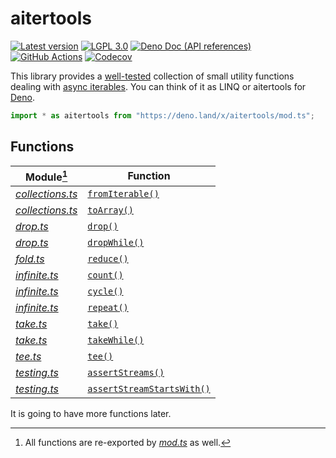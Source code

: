 <!-- deno-fmt-ignore-file -->

aitertools
==========

[![Latest version][Tag badge]][Deno module]
[![LGPL 3.0][License badge]](./LICENSE)
[![Deno Doc (API references)][Deno Doc badge]][Deno Doc]
[![GitHub Actions][GitHub Actions status badge]][GitHub Actions]
[![Codecov][Codecov badge]][Codecov]

This library provides a [well-tested][Codecov] collection of small utility
functions dealing with [async iterables].  You can think of it as LINQ or aitertools for [Deno].

~~~ typescript
import * as aitertools from "https://deno.land/x/aitertools/mod.ts";
~~~

[Tag badge]: https://img.shields.io/github/v/tag/dahlia/aitertools
[Deno module]: https://deno.land/x/aitertools
[License badge]: https://img.shields.io/github/license/dahlia/aitertools
[Deno Doc]: https://doc.deno.land/https://deno.land/x/aitertools/mod.ts
[Deno Doc badge]: https://img.shields.io/badge/api-deno%20doc-blue
[GitHub Actions]: https://github.com/dahlia/aitertools/actions/workflows/test.yaml
[GitHub Actions status badge]: https://github.com/dahlia/aitertools/actions/workflows/test.yaml/badge.svg
[Codecov badge]: https://codecov.io/gh/dahlia/aitertools/branch/main/graph/badge.svg?token=UBDX4Inrz6
[Codecov]: https://codecov.io/gh/dahlia/aitertools
[async iterables]: https://developer.mozilla.org/en-US/docs/Web/JavaScript/Reference/Statements/for-await...of
[Deno]: https://deno.land/


Functions
---------

| Module[^1]         | Function                     |
|--------------------|------------------------------|
| *[collections.ts]* | [`fromIterable()`]           |
| *[collections.ts]* | [`toArray()`]                |
| *[drop.ts]*        | [`drop()`]                   |
| *[drop.ts]*        | [`dropWhile()`]              |
| *[fold.ts]*        | [`reduce()`]                 |
| *[infinite.ts]*    | [`count()`]                  |
| *[infinite.ts]*    | [`cycle()`]                  |
| *[infinite.ts]*    | [`repeat()`]                 |
| *[take.ts]*        | [`take()`]                   |
| *[take.ts]*        | [`takeWhile()`]              |
| *[tee.ts]*         | [`tee()`]                    |
| *[testing.ts]*     | [`assertStreams()`]          |
| *[testing.ts]*     | [`assertStreamStartsWith()`] |

It is going to have more functions later.

[^1]: All functions are re-exported by [*mod.ts*][Deno Doc] as well.

[collections.ts]: https://doc.deno.land/https://deno.land/x/aitertools/collections.ts
[drop.ts]: https://doc.deno.land/https://deno.land/x/aitertools/drop.ts
[fold.ts]: https://doc.deno.land/https://deno.land/x/aitertools/fold.ts
[infinite.ts]: https://doc.deno.land/https://deno.land/x/aitertools/infinite.ts
[take.ts]: https://doc.deno.land/https://deno.land/x/aitertools/take.ts
[tee.ts]: https://doc.deno.land/https://deno.land/x/aitertools/tee.ts
[testing.ts]: https://doc.deno.land/https://deno.land/x/aitertools/testing.ts
[`fromIterable()`]: https://doc.deno.land/https://deno.land/x/aitertools/collections.ts/~/fromIterable
[`toArray()`]: https://doc.deno.land/https://deno.land/x/aitertools/collections.ts/~/toArray
[`drop()`]: https://doc.deno.land/https://deno.land/x/aitertools/drop.ts/~/drop
[`dropWhile()`]: https://doc.deno.land/https://deno.land/x/aitertools/drop.ts/~/dropWhile
[`reduce()`]: https://doc.deno.land/https://deno.land/x/aitertools/fold.ts/~/reduce
[`count()`]: https://doc.deno.land/https://deno.land/x/aitertools/infinite.ts/~/count
[`cycle()`]: https://doc.deno.land/https://deno.land/x/aitertools/infinite.ts/~/cycle
[`repeat()`]: https://doc.deno.land/https://deno.land/x/aitertools/infinite.ts/~/repeat
[`take()`]: https://doc.deno.land/https://deno.land/x/aitertools/take.ts/~/take
[`takeWhile()`]: https://doc.deno.land/https://deno.land/x/aitertools/take.ts/~/takeWhile
[`tee()`]: https://doc.deno.land/https://deno.land/x/aitertools/tee.ts/~/tee
[`assertStreams()`]: https://doc.deno.land/https://deno.land/x/aitertools/testing.ts/~/assertStreams
[`assertStreamStartsWith()`]: https://doc.deno.land/https://deno.land/x/aitertools/testing.ts/~/assertStreamStartsWith
